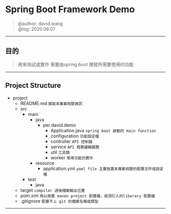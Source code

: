 # Spring Boot Framework Demo
> @author: david.wang \
> @log: 2020.06.07
---

## 目的
> 用來測試或實作 需要由spring boot 開發所需要使用的功能
---

## Project Structure
- project
    - README.md
    ``` 撰寫本專案相關資訊 ```
    - src
        - main
            - java
                - per.david.demo 
                    - Application.java
                    ``` spring boot 啟動的 main function ```
                    - configuration
                    ``` 功能設定檔 ```
                    - controller
                    ``` API 控制器 ```
                    - service
                    ``` API 商務邏輯服務 ```
                    - util
                    ``` 工具類 ```
                    - worker
                    ``` 常用功能的實作 ```
            - resource
                - application.yml
                ``` yaml file 主要放置本專案相關的配置文件或設定檔 ```
        - test
            - java
    - target
    ``` compiler 過後檔案輸出位置 ```
    - pom.xml
    ``` 用以放置 maven project 配置檔，或須引入的liberary 配置檔 ```
    - .gitignore
    ``` 配置不上 git 的檔案名稱或類型 ```
---